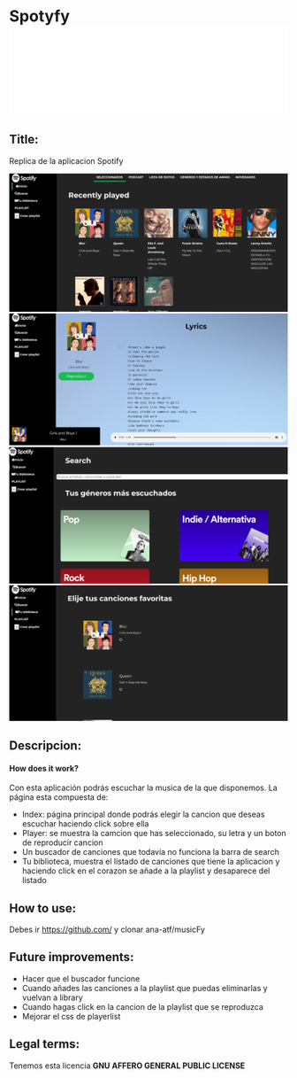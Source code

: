 # **Spotyfy** <img src="https://github.com/ana-atf/musicFy/blob/master/docs/assets/logo.png"> 

## **Title**: 
Replica de la aplicacion Spotify

<img src="https://github.com/ana-atf/musicFy/blob/master/docs/assets/index.jpg">
<img src="https://github.com/ana-atf/musicFy/blob/master/docs/assets/player.jpg">
<img src="https://github.com/ana-atf/musicFy/blob/master/docs/assets/search.jpg">
<img src="https://github.com/ana-atf/musicFy/blob/master/docs/assets/library.jpg">

## **Descripcion**:
#### How does it work?
Con esta aplicación podrás escuchar la musica de la que disponemos. La página esta compuesta de:
*  Index: página principal donde podrás elegir la cancion que deseas escuchar haciendo click sobre ella
*  Player: se muestra la camcion que has seleccionado, su letra y un boton de reproducir cancion
*  Un buscador de canciones que todavía no funciona la barra de search
*  Tu biblioteca, muestra el listado de canciones que tiene la aplicacion y haciendo click en el corazon se añade a la playlist y desaparece del listado


## **How to use**:
Debes ir https://github.com/ y clonar ana-atf/musicFy



## **Future improvements**:
*  Hacer que el buscador funcione
*  Cuando añades las canciones a la playlist que puedas eliminarlas y vuelvan a library
*  Cuando hagas click en la cancion de la playlist que se reproduzca
*  Mejorar el css de playerlist

## **Legal terms**:
Tenemos esta licencia **GNU AFFERO GENERAL PUBLIC LICENSE**


